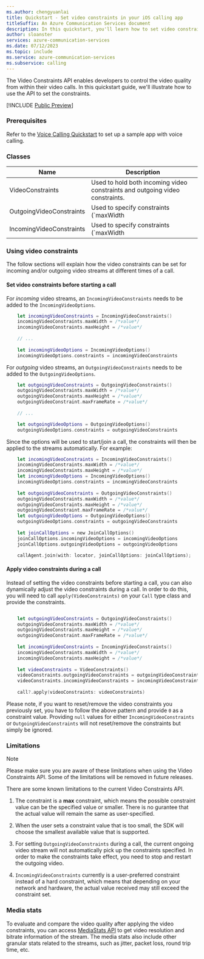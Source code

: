 ```yaml
---
ms.author: chengyuanlai
title: Quickstart - Set video constraints in your iOS calling app
titleSuffix: An Azure Communication Services document
description: In this quickstart, you'll learn how to set video constraints in your existing iOS calling app using Azure Communication Services.
author: sloanster
services: azure-communication-services
ms.date: 07/12/2023
ms.topic: include
ms.service: azure-communication-services
ms.subservice: calling
---
```


The Video Constraints API enables developers to control the video quality from within their video calls. In this quickstart guide, we'll illustrate how to use the API to set the constraints.


[!INCLUDE [Public Preview](../../../../includes/public-preview-include-document.md)]

### Prerequisites
Refer to the [Voice Calling Quickstart](../../getting-started-with-calling.md?pivots=platform-ios) to set up a sample app with voice calling.

### Classes
| Name | Description |
| - | - | 
| VideoConstraints | Used to hold both incoming video constraints and outgoing video constraints. |
| OutgoingVideoConstraints | Used to specify constraints (`maxWidth | maxHeight | maxFrameRate`) for outgoing video streams. | 
| IncomingVideoConstraints | Used to specify constraints (`maxWidth | maxHeight`) for incoming video streams. | 

### Using video constraints

The follow sections will explain how the video constraints can be set for incoming and/or outgoing video streams at different times of a call.

#### Set video constraints before starting a call

For *incoming* video streams, an `IncomingVideoConstraints` needs to be added to the `IncomingVideoOptions`.
```swift
    let incomingVideoConstraints = IncomingVideoConstraints()
    incomingVideoConstraints.maxWidth = /*value*/ 
    incomingVideoConstraints.maxHeight = /*value*/ 
    
    // ...
    
    let incomingVideoOptions = IncomingVideoOptions()
    incomingVideoOptions.constraints = incomingVideoConstraints
```

For *outgoing* video streams, an `OutgoingVideoConstraints` needs to be added to the `OutgoingVideoOptions`.
```swift
    let outgoingVideoConstraints = OutgoingVideoConstraints()
    outgoingVideoConstraints.maxWidth = /*value*/ 
    outgoingVideoConstraints.maxHeight = /*value*/
    outgoingVideoConstraint.maxFrameRate = /*value*/ 
    
    // ...

    let outgoingVideoOptions = OutgoingVideoOptions()
    outgoingVideoOptions.constraints = outgoingVideoConstraints
```

Since the options will be used to start/join a call, the constraints will then be applied to the streams automatically. For example:
```swift     
    let incomingVideoConstraints = IncomingVideoConstraints()
    incomingVideoConstraints.maxWidth = /*value*/ 
    incomingVideoConstraints.maxHeight = /*value*/ 
    let incomingVideoOptions = IncomingVideoOptions()
    incomingVideoOptions.constraints = incomingVideoConstraints
    
    let outgoingVideoConstraints = OutgoingVideoConstraints()
    outgoingVideoConstraints.maxWidth = /*value*/ 
    outgoingVideoConstraints.maxHeight = /*value*/
    outgoingVideoConstraint.maxFrameRate = /*value*/ 
    let outgoingVideoOptions = OutgoingVideoOptions()
    outgoingVideoOptions.constraints = outgoingVideoConstraints
    
    let joinCallOptions = new JoinCallOptions()
    joinCallOptions.incomingVideoOptions = incomingVideoOptions
    joinCallOptions.outgoingVideoOptions = outgoingVideoOptions

    callAgent.join(with: locator, joinCallOptions: joinCallOptions);
```

#### Apply video constraints during a call
Instead of setting the video constraints before starting a call, you can also dynamically adjust the video constraints during a call. In order to do this, you will need to call `apply(VideoConstraints)` on your `Call` type class and provide the constraints.
```swift

    let outgoingVideoConstraints = OutgoingVideoConstraints()
    outgoingVideoConstraints.maxWidth = /*value*/ 
    outgoingVideoConstraints.maxHeight = /*value*/
    outgoingVideoConstraint.maxFrameRate = /*value*/ 
    
    let incomingVideoConstraints = IncomingVideoConstraints()
    incomingVideoConstraints.maxWidth = /*value*/ 
    incomingVideoConstraints.maxHeight = /*value*/ 
  
    let videoConstraints = VideoConstraints()
    videoConstraints.outgoingVideoConstraints = outgoingVideoConstraints
    videoConstraints.incomingVideoConstraints = incomingVideoConstraints
    
    call?.apply(videoConstraints: videoConstraints)
```

Please note, if you want to reset/remove the video constraints you previously set, you have to follow the above pattern and provide `0` as a constraint value. Providing `null` values for either `IncomingVideoConstraints` or `OutgoingVideoConstraints` will not reset/remove the constraints but simply be ignored. 


### Limitations

> [!NOTE]
> Please make sure you are aware of these limitations when using the Video Constraints API. 
> Some of the limitations will be removed in future releases.

There are some known limitations to the current Video Constraints API. 

1. The constraint is a **max** constraint, which means the possible constraint value can be the specified value or smaller. There is no gurantee that the actual value will remain the same as user-specified.

2. When the user sets a constraint value that is too small, the SDK will choose the smallest available value that is supported.

3. For setting `OutgoingVideoConstraints` during a call, the current ongoing video stream will not automatically pick up the constraints specified. In order to make the constraints take effect, you need to stop and restart the outgoing video.

4. `IncomingVideoConstraints` currently is a user-preferred constraint instead of a hard constraint, which means that depending on your network and hardware, the actual value received may still exceed the constraint set.

### Media stats
To evaluate and compare the video quality after applying the video constraints, you can access [MediaStats API](./media-quality-sdk.md) to get video resolution and bitrate information of the stream. The media stats also include other granular stats related to the streams, such as jitter, packet loss, round trip time, etc.